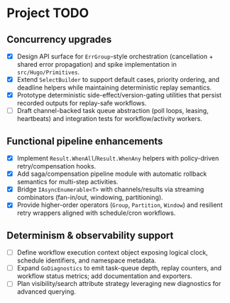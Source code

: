 # Project TODO

## Concurrency upgrades

- [x] Design API surface for `ErrGroup`-style orchestration (cancellation + shared error propagation) and spike implementation in `src/Hugo/Primitives`.
- [x] Extend `SelectBuilder` to support default cases, priority ordering, and deadline helpers while maintaining deterministic replay semantics.
- [x] Prototype deterministic side-effect/version-gating utilities that persist recorded outputs for replay-safe workflows.
- [ ] Draft channel-backed task queue abstraction (poll loops, leasing, heartbeats) and integration tests for workflow/activity workers.

## Functional pipeline enhancements

- [x] Implement `Result.WhenAll`/`Result.WhenAny` helpers with policy-driven retry/compensation hooks.
- [x] Add saga/compensation pipeline module with automatic rollback semantics for multi-step activities.
- [x] Bridge `IAsyncEnumerable<T>` with channels/results via streaming combinators (fan-in/out, windowing, partitioning).
- [x] Provide higher-order operators (`Group`, `Partition`, `Window`) and resilient retry wrappers aligned with schedule/cron workflows.

## Determinism & observability support

- [ ] Define workflow execution context object exposing logical clock, schedule identifiers, and namespace metadata.
- [ ] Expand `GoDiagnostics` to emit task-queue depth, replay counters, and workflow status metrics; add documentation and exporters.
- [ ] Plan visibility/search attribute strategy leveraging new diagnostics for advanced querying.
